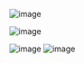 ![image](https://github.com/user-attachments/assets/25036944-1215-4bc8-9703-cb397e725400)

![image](https://github.com/user-attachments/assets/c104cec6-2bde-42b0-992e-a527248fa905)

![image](https://github.com/user-attachments/assets/5fd9d7c8-afc4-4daa-ad8d-81e802a56d1a)
![image](https://github.com/user-attachments/assets/036d7008-69b7-404e-945e-5b9eae33d2b9)
